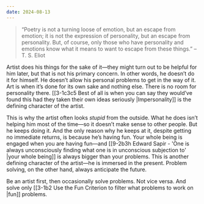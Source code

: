 ```yaml
---
date: 2024-08-13
---
```

> “Poetry is not a turning loose of emotion, but an escape from emotion; it is not the expression of personality, but an escape from personality. But, of course, only those who have personality and emotions know what it means to want to escape from these things.” – T. S. Eliot

Artist does his things for the sake of it—they might turn out to be helpful for him later, but that is not his primary concern. In other words, he doesn’t do it for himself. He doesn’t allow his personal problems to get in the way of it. Art is when it’s done for its own sake and nothing else. There is no room for personality there. [[3-1c3c5 Best of all is when you can say they would’ve found this had they taken their own ideas seriously |Impersonality]] is the defining character of the artist.

This is why the artist often looks *stupid* from the outside. What he does isn’t helping him most of the time—so it doesn’t make sense to other people. But he keeps doing it. And the only reason why he keeps at it, despite getting no immediate returns, is because he’s having fun. Your whole being is engaged when you are having fun—and [[9-2b3h Edward Sapir - 'One is always unconsciously finding what one is in unconscious subjection to' |your whole being]] is always bigger than your problems. This is another defining character of the artist—he is immersed in the present. Problem solving, on the other hand, always anticipate the future. 

Be an artist first, then occasionally solve problems. Not vice versa. And solve only [[3-1b2 Use the Fun Criterion to filter what problems to work on |fun]] problems. 